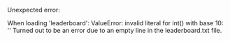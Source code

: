 Unexpected error:

When loading 'leaderboard': ValueError: invalid literal for int() with base 10: ''
Turned out to be an error due to an empty line in the leaderboard.txt file.